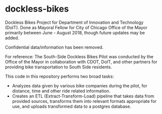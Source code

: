 # dockless-bikes
Dockless Bikes Project for Department of Innovation and Technology (DoIT). 
Done as Mayoral Fellow for City of Chicago Office of the Mayor primarily between June - August 2018, though future updates may be added.

Confidential data/information has been removed.

For reference: The South-Side Dockless Bikes Pilot was conducted by the Office of the Mayor in collaboration with CDOT, DoIT, and other partners for providing bike transportation to South Side residents.

This code in this repository performs two broad tasks:
- Analyzes data given by various bike companies during the pilot, for distance, time and other ride related information.
- Creates an ETL (Extract-Transform-Load) pipeline that takes data from provided sources, transforms them into relevant formats appropriate for use, and uploads transformed data to a postgres database.

